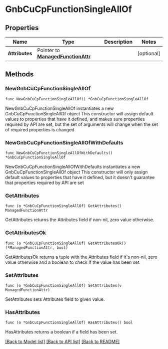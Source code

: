 # GnbCuCpFunctionSingleAllOf

## Properties

Name | Type | Description | Notes
------------ | ------------- | ------------- | -------------
**Attributes** | Pointer to [**ManagedFunctionAttr**](ManagedFunction-Attr.md) |  | [optional] 

## Methods

### NewGnbCuCpFunctionSingleAllOf

`func NewGnbCuCpFunctionSingleAllOf() *GnbCuCpFunctionSingleAllOf`

NewGnbCuCpFunctionSingleAllOf instantiates a new GnbCuCpFunctionSingleAllOf object
This constructor will assign default values to properties that have it defined,
and makes sure properties required by API are set, but the set of arguments
will change when the set of required properties is changed

### NewGnbCuCpFunctionSingleAllOfWithDefaults

`func NewGnbCuCpFunctionSingleAllOfWithDefaults() *GnbCuCpFunctionSingleAllOf`

NewGnbCuCpFunctionSingleAllOfWithDefaults instantiates a new GnbCuCpFunctionSingleAllOf object
This constructor will only assign default values to properties that have it defined,
but it doesn't guarantee that properties required by API are set

### GetAttributes

`func (o *GnbCuCpFunctionSingleAllOf) GetAttributes() ManagedFunctionAttr`

GetAttributes returns the Attributes field if non-nil, zero value otherwise.

### GetAttributesOk

`func (o *GnbCuCpFunctionSingleAllOf) GetAttributesOk() (*ManagedFunctionAttr, bool)`

GetAttributesOk returns a tuple with the Attributes field if it's non-nil, zero value otherwise
and a boolean to check if the value has been set.

### SetAttributes

`func (o *GnbCuCpFunctionSingleAllOf) SetAttributes(v ManagedFunctionAttr)`

SetAttributes sets Attributes field to given value.

### HasAttributes

`func (o *GnbCuCpFunctionSingleAllOf) HasAttributes() bool`

HasAttributes returns a boolean if a field has been set.


[[Back to Model list]](../README.md#documentation-for-models) [[Back to API list]](../README.md#documentation-for-api-endpoints) [[Back to README]](../README.md)


